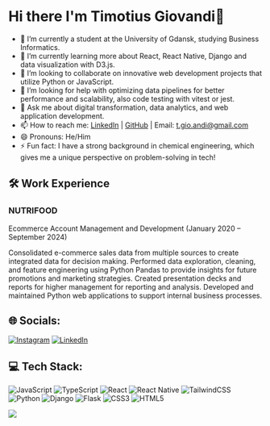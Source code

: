 # Hi there I'm Timotius Giovandi👋

- 🔭 I’m currently a student at the University of Gdansk, studying Business Informatics.
- 🌱 I’m currently learning more about React, React Native, Django and data visualization with D3.js.
- 👯 I’m looking to collaborate on innovative web development projects that utilize Python or JavaScript.
- 🤔 I’m looking for help with optimizing data pipelines for better performance and scalability, also code testing with vitest or jest.
- 💬 Ask me about digital transformation, data analytics, and web application development.
- 📫 How to reach me: [LinkedIn](https://linkedin.com/in/timgio) | [GitHub](https://github.com/timgio26) | Email: t.gio.andi@gmail.com
- 😄 Pronouns: He/Him
- ⚡ Fun fact: I have a strong background in chemical engineering, which gives me a unique perspective on problem-solving in tech!



## 🛠️ Work Experience
### NUTRIFOOD
Ecommerce Account Management and Development (January 2020 – September 2024)

Consolidated e-commerce sales data from multiple sources to create integrated data for decision making.
Performed data exploration, cleaning, and feature engineering using Python Pandas to provide insights for future promotions and marketing strategies.
Created presentation decks and reports for higher management for reporting and analysis.
Developed and maintained Python web applications to support internal business processes.


## 🌐 Socials:
[![Instagram](https://img.shields.io/badge/Instagram-%23E4405F.svg?logo=Instagram&logoColor=white)](https://instagram.com/timotiusgiovandi) [![LinkedIn](https://img.shields.io/badge/LinkedIn-%230077B5.svg?logo=linkedin&logoColor=white)](https://linkedin.com/in/timgio) 

## 💻 Tech Stack:
![JavaScript](https://img.shields.io/badge/javascript-%23323330.svg?style=for-the-badge&logo=javascript&logoColor=%23F7DF1E) 
![TypeScript](https://img.shields.io/badge/typescript-%23007ACC.svg?style=for-the-badge&logo=typescript&logoColor=white) 
![React](https://img.shields.io/badge/react-%2320232a.svg?style=for-the-badge&logo=react&logoColor=%2361DAFB) 
![React Native](https://img.shields.io/badge/react_native-%2320232a.svg?style=for-the-badge&logo=react&logoColor=%2361DAFB) 
![TailwindCSS](https://img.shields.io/badge/tailwindcss-%2338B2AC.svg?style=for-the-badge&logo=tailwind-css&logoColor=white) 
![Python](https://img.shields.io/badge/python-3670A0?style=for-the-badge&logo=python&logoColor=ffdd54) 
![Django](https://img.shields.io/badge/django-%23092E20.svg?style=for-the-badge&logo=django&logoColor=white) 
![Flask](https://img.shields.io/badge/flask-%23000.svg?style=for-the-badge&logo=flask&logoColor=white)
![CSS3](https://img.shields.io/badge/css3-%231572B6.svg?style=for-the-badge&logo=css3&logoColor=white) 
![HTML5](https://img.shields.io/badge/html5-%23E34F26.svg?style=for-the-badge&logo=html5&logoColor=white) 

![](https://github-readme-stats.vercel.app/api/top-langs/?username=timgio26&theme=default&hide_border=true&include_all_commits=false&count_private=false&layout=compact)
